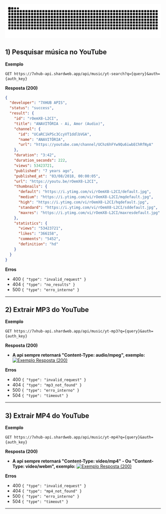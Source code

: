 <picture>
  <source media="(prefers-color-scheme: dark)" srcset="https://raw.githubusercontent.com/0xme/0xme/output/github-contribution-grid-snake-dark.svg">
  <source media="(prefers-color-scheme: light)" srcset="https://raw.githubusercontent.com/0xme/0xme/output/github-contribution-grid-snake.svg">
  <img alt="github contribution grid snake animation" src="https://raw.githubusercontent.com/0xme/0xme/output/github-contribution-grid-snake.svg">
</picture>

## 1) Pesquisar música no **YouTube**

**Exemplo**
```
GET https://7xhub-api.shardweb.app/api/music/yt-search?q={query}&auth={auth_key}
```

**Resposta (200)**
```json
{
  "developer": "7XHUB APIS",
  "status": "success",
  "result": {
    "id": "rOemX8-L2CI",
    "title": "ANAVITÓRIA - Ai, Amor (Audio)",
    "channel": {
      "id": "UCaRC1kPSc3CcyVT1ddlbVGA",
      "name": "ANAVITÓRIA",
      "url": "https://youtube.com/channel/UChz6hFYw9Qu6iwbEChRfNyA"
    },
    "duration": "3:42",
    "duration_seconds": 222,
    "views": 53423721,
    "published": "7 years ago",
    "published_at": "03/08/2018, 00:00:05",
    "url": "https://youtu.be/rOemX8-L2CI",
    "thumbnails": {
      "default": "https://i.ytimg.com/vi/rOemX8-L2CI/default.jpg",
      "medium": "https://i.ytimg.com/vi/rOemX8-L2CI/mqdefault.jpg",
      "high": "https://i.ytimg.com/vi/rOemX8-L2CI/hqdefault.jpg",
      "standard": "https://i.ytimg.com/vi/rOemX8-L2CI/sddefault.jpg",
      "maxres": "https://i.ytimg.com/vi/rOemX8-L2CI/maxresdefault.jpg"
    },
    "statistics": {
      "views": "53423721",
      "likes": "366158",
      "comments": "5452",
      "definition": "hd"
    }
  }
}
```

**Erros**
- 400 `{ "type": "invalid_request" }`
- 404 `{ "type": "no_results" }`
- 500 `{ "type": "erro_interno" }`
---
## 2) Extrair MP3 do **YouTube**

**Exemplo**
```
GET https://7xhub-api.shardweb.app/api/music/yt-mp3?q={query}&auth={auth_key}
```

**Resposta (200)**
- **A api sempre retornará "Content-Type: audio/mpeg", exemplo:**
[![Exemplo Resposta (200)](https://files.catbox.moe/l7wa2h.jpg)](https://7xhub-api.squareweb.app)

**Erros**
- 400 `{ "type": "invalid_request" }`
- 404 `{ "type": "mp3_not_found" }`
- 500 `{ "type": "erro_interno" }`
- 504 `{ "type": "timeout" }`
---
## 3) Extrair MP4 do **YouTube**

**Exemplo**
```
GET https://7xhub-api.shardweb.app/api/music/yt-mp4?q={query}&auth={auth_key}
```

**Resposta (200)**
- **A api sempre retornará "Content-Type: video/mp4" - Ou "Content-Type: video/webm", exemplo:**
[![Exemplo Resposta (200)](https://files.catbox.moe/kqh4t8.jpg)](https://7xhub-api.squareweb.app)

**Erros**
- 400 `{ "type": "invalid_request" }`
- 404 `{ "type": "mp4_not_found" }`
- 500 `{ "type": "erro_interno" }`
- 504 `{ "type": "timeout" }`
---
